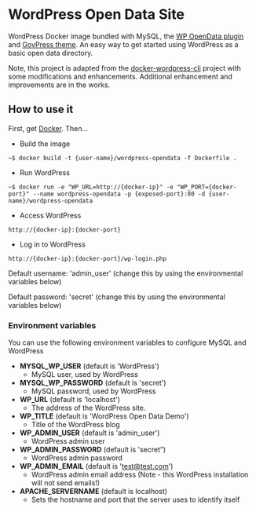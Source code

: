 # WordPress Open Data Site
WordPress Docker image bundled with MySQL, the [WP OpenData plugin](https://wordpress.org/plugins/wp-opendata/) and [GovPress theme](http://www.govpress.co/). An easy way to get started using WordPress as a basic open data directory.

Note, this project is adapted from the [docker-wordpress-cli](https://github.com/KaiHofstetter/docker-wordpress-cli) project with some modifications and enhancements. Additional enhancement and improvements are in the works.

## How to use it

First, get [Docker](https://www.docker.com/). Then...

* Build the image

```
~$ docker build -t {user-name}/wordpress-opendata -f Dockerfile .
```

* Run WordPress

```
~$ docker run -e "WP_URL=http://{docker-ip}" -e "WP_PORT={docker-port}" --name wordpress-opendata -p {exposed-port}:80 -d {user-name}/wordpress-opendata 
```

* Access WordPress

```
http://{docker-ip}:{docker-port}
```

* Log in to WordPress

```
http://{docker-ip}:{docker-port}/wp-login.php
```

Default username: 'admin_user' (change this by using the environmental variables below)

Default password: 'secret' (change this by using the environmental variables below)

###  Environment variables
You can use the following environment variables to configure MySQL and WordPress

* **MYSQL_WP_USER** (default is 'WordPress')
  * MySQL user, used by WordPress
* **MYSQL_WP_PASSWORD** (default is 'secret')
  * MySQL password, used by WordPress
* **WP_URL** (default is 'localhost')
  * The address of the WordPress site.
* **WP_TITLE** (default is 'WordPress Open Data Demo')
  * Title of the WordPress blog
* **WP_ADMIN_USER** (default is 'admin_user')
  * WordPress admin user
* **WP_ADMIN_PASSWORD** (default is 'secret”)
  * WordPress admin password
* **WP_ADMIN_EMAIL** (default is 'test@test.com')
  * WordPress admin email address (Note - this WordPress installation will not send emails!)
* **APACHE_SERVERNAME** (default is localhost)
  * Sets the hostname and port that the server uses to identify itself
